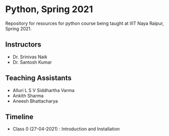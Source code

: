 # Python, Spring 2021

Repository for resources for python course being taught at IIIT Naya Raipur, Spring 2021.

## Instructors
- Dr. Srinivas Naik
- Dr. Santosh Kumar

## Teaching Assistants
- Alluri L S V Siddhartha Varma
- Ankith Sharma
- Aneesh Bhattacharya

## Timeline

- Class 0 (27-04-2021) : Introduction and Installation